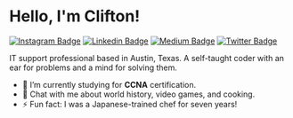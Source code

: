 <!-- ✊🏿 Black Lives Matter -->

<!--
**Clifton893/Clifton893** is a ✨ _special_ ✨ repository because its `README.md` (this file) appears on your GitHub profile.

Here are some ideas to get you started:

- 🔭 I’m currently working on ...
- 🌱 I’m currently learning ...
- 👯 I’m looking to collaborate on ...
- 🤔 I’m looking for help with ...
- 💬 Ask me about ...
- 📫 How to reach me: ...
- 😄 Pronouns: ...
- ⚡ Fun fact: ...
-->

# Hello, I'm Clifton!
[![Instagram Badge](https://img.shields.io/badge/-@cliftonlongjr-purple?style=flat&logo=instagram&logoColor=white&link=https://www.instagram.com/cliftonlongjr/)](https://www.instagram.com/cliftonlongjr/) [![Linkedin Badge](https://img.shields.io/badge/-cliftonlongjr-blue?style=flat&logo=Linkedin&logoColor=white&link=https://www.linkedin.com/in/cliftonlongjr/)](https://www.linkedin.com/in/cliftonlongjr/) [![Medium Badge](https://img.shields.io/badge/-@Clifton893-000000?style=flat&labelColor=000000&logo=Medium&link=https://medium.com/@Clifton893)](https://medium.com/@Clifton893) [![Twitter Badge](https://img.shields.io/badge/-@Clifton893-1ca0f1?style=flat&logo=twitter&logoColor=white&link=https://twitter.com/Clifton893)](https://twitter.com/Clifton893)

IT support professional based in Austin, Texas. A self-taught coder with an ear for problems and a mind for solving them.

- 🌱 I’m currently studying for **CCNA** certification.
- 💬 Chat with me about world history, video games, and cooking.
- ⚡ Fun fact: I was a Japanese-trained chef for seven years!


<!-- Inspirations --> <!--
https://github.com/MartinHeinz/MartinHeinz
https://github.com/adamalston/adamalston/blob/master/README.md
https://github.com/JessicaLim8 For social media shield idea
-->
